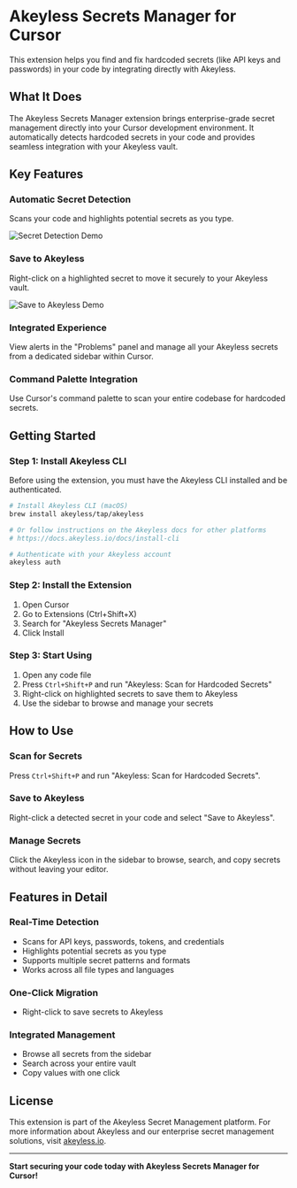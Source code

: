 # Akeyless Secrets Manager for Cursor

This extension helps you find and fix hardcoded secrets (like API keys and passwords) in your code by integrating directly with Akeyless.

## What It Does

The Akeyless Secrets Manager extension brings enterprise-grade secret management directly into your Cursor development environment. It automatically detects hardcoded secrets in your code and provides seamless integration with your Akeyless vault.

## Key Features

### **Automatic Secret Detection**
Scans your code and highlights potential secrets as you type.

![Secret Detection Demo](https://github.com/akeyless-community/Akeyless_Secret_Manager_For_Cursor/blob/main/resources/gifs/scan_for_secrets.gif)

### **Save to Akeyless**
Right-click on a highlighted secret to move it securely to your Akeyless vault.

![Save to Akeyless Demo](https://github.com/akeyless-community/Akeyless_Secret_Manager_For_Cursor/blob/main/resources/gifs/save_secrets_to_akeyless.gif)

### **Integrated Experience**
View alerts in the "Problems" panel and manage all your Akeyless secrets from a dedicated sidebar within Cursor.



### **Command Palette Integration**
Use Cursor's command palette to scan your entire codebase for hardcoded secrets.

## Getting Started

### **Step 1: Install Akeyless CLI**
Before using the extension, you must have the Akeyless CLI installed and be authenticated.

```bash
# Install Akeyless CLI (macOS)
brew install akeyless/tap/akeyless

# Or follow instructions on the Akeyless docs for other platforms
# https://docs.akeyless.io/docs/install-cli

# Authenticate with your Akeyless account
akeyless auth
```

### **Step 2: Install the Extension**
1. Open Cursor
2. Go to Extensions (Ctrl+Shift+X)
3. Search for "Akeyless Secrets Manager"
4. Click Install



### **Step 3: Start Using**
1. Open any code file
2. Press `Ctrl+Shift+P` and run "Akeyless: Scan for Hardcoded Secrets"
3. Right-click on highlighted secrets to save them to Akeyless
4. Use the sidebar to browse and manage your secrets

## How to Use

### **Scan for Secrets**
Press `Ctrl+Shift+P` and run "Akeyless: Scan for Hardcoded Secrets".

### **Save to Akeyless**
Right-click a detected secret in your code and select "Save to Akeyless".

### **Manage Secrets**
Click the Akeyless icon in the sidebar to browse, search, and copy secrets without leaving your editor.

## Features in Detail

### **Real-Time Detection**
- Scans for API keys, passwords, tokens, and credentials
- Highlights potential secrets as you type
- Supports multiple secret patterns and formats
- Works across all file types and languages

### **One-Click Migration**
- Right-click to save secrets to Akeyless

### **Integrated Management**
- Browse all secrets from the sidebar
- Search across your entire vault
- Copy values with one click










## License

This extension is part of the Akeyless Secret Management platform. For more information about Akeyless and our enterprise secret management solutions, visit [akeyless.io](https://akeyless.io/).

---

**Start securing your code today with Akeyless Secrets Manager for Cursor!** 